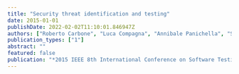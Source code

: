 ```yaml
---
title: "Security threat identification and testing"
date: 2015-01-01
publishDate: 2022-02-02T11:10:01.846947Z
authors: ["Roberto Carbone", "Luca Compagna", "Annibale Panichella", "Serena Elisa Ponta"]
publication_types: ["1"]
abstract: ""
featured: false
publication: "*2015 IEEE 8th International Conference on Software Testing, Verification and Validation (ICST)*"
---
```


